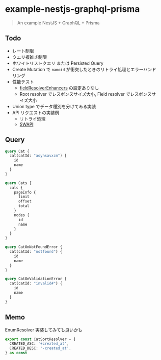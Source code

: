 # example-nestjs-graphql-prisma

> An example NestJS + GraphQL + Prisma

## Todo

- レート制限
- クエリ複雑さ制限
- ホワイトリストクエリ または Persisted Query
- Create Mutation で `nanoid` が衝突したときのリトライ処理とエラーハンドリング
- 性能テスト
  - [fieldResolverEnhancers](https://docs.nestjs.com/graphql/other-features#execute-enhancers-at-the-field-resolver-level) の設定ありなし
  - Root resolver でレスポンスサイズ大小, Field resolver でレスポンスサイズ大小
- Union type でデータ種別を分けてみる実装
- API リクエストの実装例
  - リトライ処理
  - [SWAPI](https://swapi.dev/)

## Query

```graphql
query Cat {
  cat(catId: "aoyhsavxzm") {
    id
    name
  }
}

query Cats {
  cats {
    pageInfo {
      limit
      offset
      total
    }
    nodes {
      id
      name
    }
  }
}

query CatOnNotFoundError {
  cat(catId: "notfound") {
    id
    name
  }
}

query CatOnValidationError {
  cat(catId: "invalid#") {
    id
    name
  }
}
```

## Memo

EnumResolver 実装してみても良いかも

```typescript
export const CatSortResolver = {
  CREATED_ASC: '+created_at',
  CREATED_DESC: '-created_at',
} as const
```
